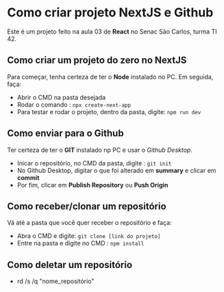 # Como criar projeto NextJS e Github
Este é um projeto feito na aula 03  de __React__ no Senac São Carlos, turma TI 42.

## Como criar um projeto do zero no NextJS
Para começar, tenha certeza de ter o __Node__ instalado no PC. Em seguida, faça:
- Abrir o CMD na pasta desejada
- Rodar o comando : `npx create-next-app`
- Para testar e rodar o projeto, dentro da pasta, digite: `npm run dev`

## Como enviar para o Github
Ter certeza de ter o __GIT__ instalado np PC e usar o _Github Desktop_.
- Inicar o repositório, no CMD da pasta, digite : `git init`
- No Github Desktop, digitar o que foi alterado em __summary__ e clicar em __commit__
- Por fim, clicar em __Publish Repository__ ou __Push Origin__

## Como receber/clonar um repositório
Vá até a pasta que você quer receber o repositório e faça:
- Abra o CMD e digite: `git clone [link do projeto]`
- Entre na pasta e digite no CMD : `npm install`



## Como deletar um repositório
- rd /s /q "nome_repositório"

